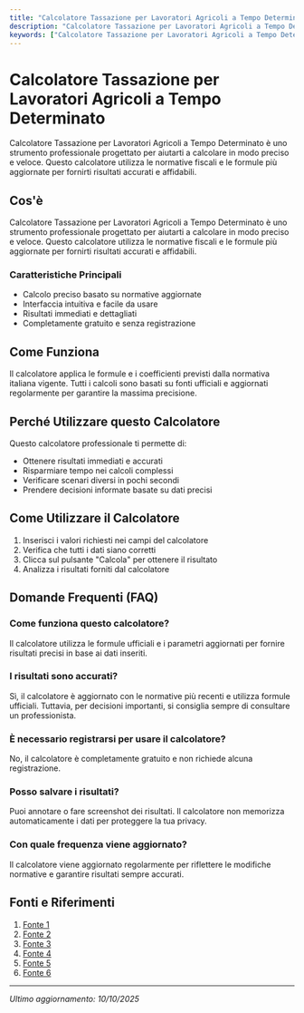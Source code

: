 ```yaml
---
title: "Calcolatore Tassazione per Lavoratori Agricoli a Tempo Determinato"
description: "Calcolatore Tassazione per Lavoratori Agricoli a Tempo Determinato è uno strumento professionale progettato per aiutarti a calcolare in modo preciso e veloce. Questo calcolatore utilizza le normative fiscali e le formule più aggiornate per fornirti risultati accurati e affidabili."
keywords: ["Calcolatore Tassazione per Lavoratori Agricoli a Tempo Determinato", "calcolatore", "calcolo online"]
---
```


# Calcolatore Tassazione per Lavoratori Agricoli a Tempo Determinato

Calcolatore Tassazione per Lavoratori Agricoli a Tempo Determinato è uno strumento professionale progettato per aiutarti a calcolare in modo preciso e veloce. Questo calcolatore utilizza le normative fiscali e le formule più aggiornate per fornirti risultati accurati e affidabili.

## Cos'è

Calcolatore Tassazione per Lavoratori Agricoli a Tempo Determinato è uno strumento professionale progettato per aiutarti a calcolare in modo preciso e veloce. Questo calcolatore utilizza le normative fiscali e le formule più aggiornate per fornirti risultati accurati e affidabili.

### Caratteristiche Principali

- Calcolo preciso basato su normative aggiornate
- Interfaccia intuitiva e facile da usare
- Risultati immediati e dettagliati
- Completamente gratuito e senza registrazione

## Come Funziona

Il calcolatore applica le formule e i coefficienti previsti dalla normativa italiana vigente. Tutti i calcoli sono basati su fonti ufficiali e aggiornati regolarmente per garantire la massima precisione.

## Perché Utilizzare questo Calcolatore

Questo calcolatore professionale ti permette di:

- Ottenere risultati immediati e accurati
- Risparmiare tempo nei calcoli complessi
- Verificare scenari diversi in pochi secondi
- Prendere decisioni informate basate su dati precisi

## Come Utilizzare il Calcolatore

1. Inserisci i valori richiesti nei campi del calcolatore
2. Verifica che tutti i dati siano corretti
3. Clicca sul pulsante "Calcola" per ottenere il risultato
4. Analizza i risultati forniti dal calcolatore

## Domande Frequenti (FAQ)

### Come funziona questo calcolatore?

Il calcolatore utilizza le formule ufficiali e i parametri aggiornati per fornire risultati precisi in base ai dati inseriti.

### I risultati sono accurati?

Sì, il calcolatore è aggiornato con le normative più recenti e utilizza formule ufficiali. Tuttavia, per decisioni importanti, si consiglia sempre di consultare un professionista.

### È necessario registrarsi per usare il calcolatore?

No, il calcolatore è completamente gratuito e non richiede alcuna registrazione.

### Posso salvare i risultati?

Puoi annotare o fare screenshot dei risultati. Il calcolatore non memorizza automaticamente i dati per proteggere la tua privacy.

### Con quale frequenza viene aggiornato?

Il calcolatore viene aggiornato regolarmente per riflettere le modifiche normative e garantire risultati sempre accurati.

## Fonti e Riferimenti

1. [Fonte 1](https://www.inps.it/it/it/dettaglio-approfondimento.schede-informative.49848.consultazione-delle-aliquote-contributive-per-lavoratori-agricoli-autonomi.html)
2. [Fonte 2](https://ntpluslavoro.ilsole24ore.com/art/calcolo-detrazioni-d-imposta-lavoro-termine-AEIqwBZE)
3. [Fonte 3](https://www.lapostadelsindaco.it/servizi-pubblica-amministrazione/33726/calcolo-tfr-per-dipendente-operaio-agricolo-forestale-a-tempo-determinato)
4. [Fonte 4](https://www.ratio.it/retribuzione-media-giornaliera-agricoltura/?srsltid=AfmBOoot0l8ndkuAth4rJJwKKtZqgMxFbO4pFkppouI18A3iQGTpJXQD)
5. [Fonte 5](https://www.fiscoetasse.com/new-rassegna-stampa/479-retribuzioni-medie-lavoratori-agricoli-2024.html)
6. [Fonte 6](https://legacyshop.wki.it/documenti/00130039_sample.pdf)

---

*Ultimo aggiornamento: 10/10/2025*
